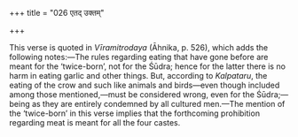 +++
title = "026 एतद् उक्तम्"

+++


This verse is quoted in *Vīramitrodaya* (Āhnika, p. 526), which adds the
following notes:—The rules regarding eating that have gone before are
meant for the ‘twice-born’, not for the Śūdra; hence for the latter
there is no harm in eating garlic and other things. But, according to
*Kalpataru*, the eating of the crow and such like animals and birds—even
though included among those mentioned,—must be considered wrong, even
for the Śūdra;—being as they are entirely condemned by all cultured
men.—The mention of the ‘twice-born’ in this verse implies that the
forthcoming prohibition regarding meat is meant for all the four castes.


